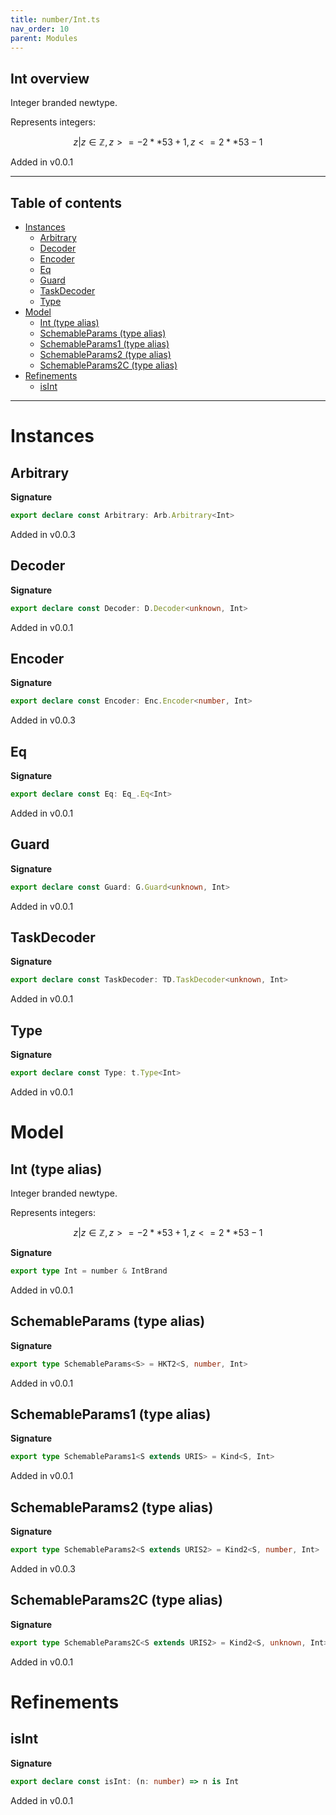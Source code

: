```yaml
---
title: number/Int.ts
nav_order: 10
parent: Modules
---
```


## Int overview

Integer branded newtype.

Represents integers:

```math
 { z | z ∈ ℤ, z >= -2 ** 53 + 1, z <= 2 ** 53 - 1 }
```

Added in v0.0.1

---

<h2 class="text-delta">Table of contents</h2>

- [Instances](#instances)
  - [Arbitrary](#arbitrary)
  - [Decoder](#decoder)
  - [Encoder](#encoder)
  - [Eq](#eq)
  - [Guard](#guard)
  - [TaskDecoder](#taskdecoder)
  - [Type](#type)
- [Model](#model)
  - [Int (type alias)](#int-type-alias)
  - [SchemableParams (type alias)](#schemableparams-type-alias)
  - [SchemableParams1 (type alias)](#schemableparams1-type-alias)
  - [SchemableParams2 (type alias)](#schemableparams2-type-alias)
  - [SchemableParams2C (type alias)](#schemableparams2c-type-alias)
- [Refinements](#refinements)
  - [isInt](#isint)

---

# Instances

## Arbitrary

**Signature**

```ts
export declare const Arbitrary: Arb.Arbitrary<Int>
```

Added in v0.0.3

## Decoder

**Signature**

```ts
export declare const Decoder: D.Decoder<unknown, Int>
```

Added in v0.0.1

## Encoder

**Signature**

```ts
export declare const Encoder: Enc.Encoder<number, Int>
```

Added in v0.0.3

## Eq

**Signature**

```ts
export declare const Eq: Eq_.Eq<Int>
```

Added in v0.0.1

## Guard

**Signature**

```ts
export declare const Guard: G.Guard<unknown, Int>
```

Added in v0.0.1

## TaskDecoder

**Signature**

```ts
export declare const TaskDecoder: TD.TaskDecoder<unknown, Int>
```

Added in v0.0.1

## Type

**Signature**

```ts
export declare const Type: t.Type<Int>
```

Added in v0.0.1

# Model

## Int (type alias)

Integer branded newtype.

Represents integers:

```math
 { z | z ∈ ℤ, z >= -2 ** 53 + 1, z <= 2 ** 53 - 1 }
```

**Signature**

```ts
export type Int = number & IntBrand
```

Added in v0.0.1

## SchemableParams (type alias)

**Signature**

```ts
export type SchemableParams<S> = HKT2<S, number, Int>
```

Added in v0.0.1

## SchemableParams1 (type alias)

**Signature**

```ts
export type SchemableParams1<S extends URIS> = Kind<S, Int>
```

Added in v0.0.1

## SchemableParams2 (type alias)

**Signature**

```ts
export type SchemableParams2<S extends URIS2> = Kind2<S, number, Int>
```

Added in v0.0.3

## SchemableParams2C (type alias)

**Signature**

```ts
export type SchemableParams2C<S extends URIS2> = Kind2<S, unknown, Int>
```

Added in v0.0.1

# Refinements

## isInt

**Signature**

```ts
export declare const isInt: (n: number) => n is Int
```

Added in v0.0.1
